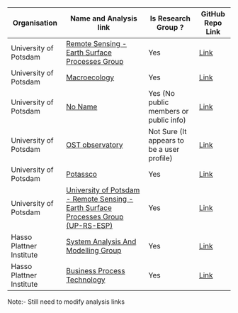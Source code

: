 | Organisation             | Name and Analysis link                                                                                    | Is Research Group ?                        | GitHub Repo Link                                      | 
|--------------------------|-----------------------------------------------------------------------------------------------------------|--------------------------------------------|-------------------------------------------------------|
| University of Potsdam    | [Remote Sensing - Earth Surface Processes Group ](https://github.com/user/repo/blob/branch/other_file.md) | Yes                                        | [Link](https://github.com/UP-RS-ESP)                  |
| University of Potsdam    | [Macroecology](https://github.com/user/repo/blob/branch/other_file.md)                                    | Yes                                        | [Link](https://github.com/UP-macroecology)            |
| University of Potsdam    | [No Name](https://github.com/user/repo/blob/branch/other_file.md)                                         | Yes (No public members or public info)     | [Link](https://github.com/University-of-Potsdam-MM)   |
| University of Potsdam    | [OST observatory](https://github.com/user/repo/blob/branch/other_file.md)                                 | Not Sure (It appears to be a user profile) | [Link](https://github.com/OST-Observatory)            |
| University of Potsdam    | [Potassco](https://github.com/user/repo/blob/branch/other_file.md)                                        | Yes                                        | [Link](https://github.com/potassco)                   |
| University of Potsdam    | [University of Potsdam - Remote Sensing - Earth Surface Processes Group (UP-RS-ESP)](https://github.com/user/repo/blob/branch/other_file.md)                                        | Yes                                        | [Link](https://github.com/UP-RS-ESP)                  |
| Hasso Plattner Institute | [System Analysis And Modelling Group](https://github.com/user/repo/blob/branch/other_file.md)             | Yes                                        | [Link](https://github.com/hpi-sam)                    |
| Hasso Plattner Institute | [Business Process Technology](https://github.com/user/repo/blob/branch/other_file.md)                     | Yes                                        | [Link](https://github.com/bptlab)                     |

Note:- Still need to modify analysis links 